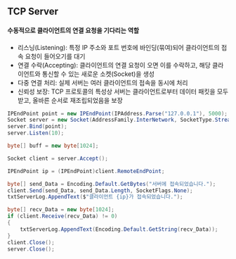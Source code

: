 ## TCP Server
#### 수동적으로 클라이언트의 연결 요청을 기다리는 역할
- 리스닝(Listening): 특정 IP 주소와 포트 번호에 바인딩(묶여)되어 클라이언트의 접속 요청이 들어오기를 대기
- 연결 수락(Accepting): 클라이언트의 연결 요청이 오면 이를 수락하고, 해당 클라이언트와 통신할 수 있는 새로운 소켓(Socket)을 생성
- 다중 연결 처리: 실제 서버는 여러 클라이언트의 접속을 동시에 처리
- 신뢰성 보장: TCP 프로토콜의 특성상 서버는 클라이언트로부터 데이터 패킷을 모두 받고, 올바른 순서로 재조립되었음을 보장

```C#
IPEndPoint point = new IPEndPoint(IPAddress.Parse("127.0.0.1"), 5000);
Socket server = new Socket(AddressFamily.InterNetwork, SocketType.Stream, ProtocolType.Tcp);
server.Bind(point);
server.Listen(10);

byte[] buff = new byte[1024];

Socket client = server.Accept();

IPEndPoint ip = (IPEndPoint)client.RemoteEndPoint;

byte[] send_Data = Encoding.Default.GetBytes("서버에 접속되었습니다.");
client.Send(send_Data, send_Data.Length, SocketFlags.None);
txtServerLog.AppendText($"클라이언트 {ip}가 접속되었습니다.");

byte[] recv_Data = new byte[1024];
if (client.Receive(recv_Data) != 0)
{
    txtServerLog.AppendText(Encoding.Default.GetString(recv_Data));
}
client.Close();
server.Close();
```
